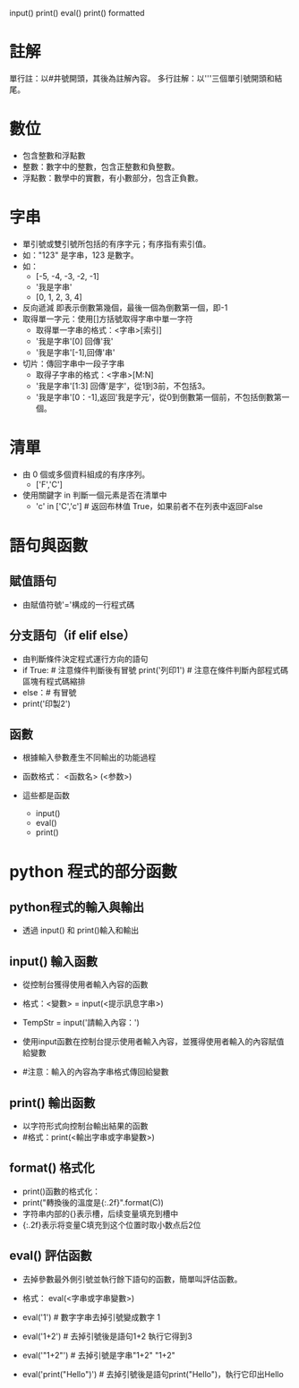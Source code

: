 input()
print()
eval()
print() formatted

# 註解

單行註：以#井號開頭，其後為註解內容。
多行註解：以'''三個單引號開頭和結尾。

# 數位

- 包含整數和浮點數
- 整數：數字中的整數，包含正整數和負整數。
- 浮點數：數學中的實數，有小數部分，包含正負數。

# 字串
- 單引號或雙引號所包括的有序字元；有序指有索引值。
- 如："123" 是字串，123 是數字。
- 如：
    - [-5, -4, -3, -2, -1]
    - '我是字串'
    - [0, 1, 2, 3, 4]
- 反向遞減 即表示倒數第幾個，最後一個為倒數第一個，即-1
- 取得單一字元：使用[]方括號取得字串中單一字符
    - 取得單一字串的格式：<字串>[索引]
    - '我是字串'[0] 回傳'我'
    - '我是字串'[-1],回傳'串'
- 切片：傳回字串中一段子字串
    - 取得子字串的格式：<字串>[M:N]
    - '我是字串'[1:3] 回傳'是字'，從1到3前，不包括3。
    - '我是字串'[0：-1],返回'我是字元'，從0到倒數第一個前，不包括倒數第一個。

# 清單

- 由 0 個或多個資料組成的有序序列。
    - ['F','C']
- 使用關鍵字 in 判斷一個元素是否在清單中
    - 'c' in ['C','c'] # 返回布林值 True，如果前者不在列表中返回False

# 語句與函數

## 賦值語句

- 由賦值符號'='構成的一行程式碼

## 分支語句（if elif else）

- 由判斷條件決定程式運行方向的語句
- if True: # 注意條件判斷後有冒號
    print('列印1') # 注意在條件判斷內部程式碼區塊有程式碼縮排
- else：# 有冒號
- print('印製2')

## 函數

- 根據輸入參數產生不同輸出的功能過程

- 函数格式： <函数名> (<参数>)
- 這些都是函数
    - input()
    - eval()
    - print()

# python 程式的部分函數

## python程式的輸入與輸出

- 透過 input() 和 print()輸入和輸出

## input() 輸入函數

- 從控制台獲得使用者輸入內容的函數

- 格式：<變數> = input(<提示訊息字串>)
- TempStr = input('請輸入內容：')
- 使用input函數在控制台提示使用者輸入內容，並獲得使用者輸入的內容賦值給變數
- #注意：輸入的內容為字串格式傳回給變數

## print() 輸出函數

- 以字符形式向控制台輸出結果的函數
- #格式：print(<輸出字串或字串變數>)

## format() 格式化

- print()函數的格式化：
- print("轉換後的溫度是{:.2f}".format(C))
- 字符串内部的{}表示槽，后续变量填充到槽中
- {:.2f}表示将变量C填充到这个位置时取小数点后2位

## eval() 評估函數

- 去掉參數最外側引號並執行餘下語句的函數，簡單叫評估函數。

- 格式： eval(<字串或字串變數>)
- eval('1') # 數字字串去掉引號變成數字
1
- eval('1+2') # 去掉引號後是語句1+2 執行它得到3
- eval('"1+2"') # 去掉引號是字串"1+2"
"1+2"
- eval('print("Hello")') # 去掉引號後是語句print("Hello")，執行它印出Hello
